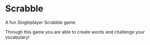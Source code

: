 # Scrabble
A fun Singleplayer Scrabble game

Through this game you are able to create words and challenge your vocabulary!
